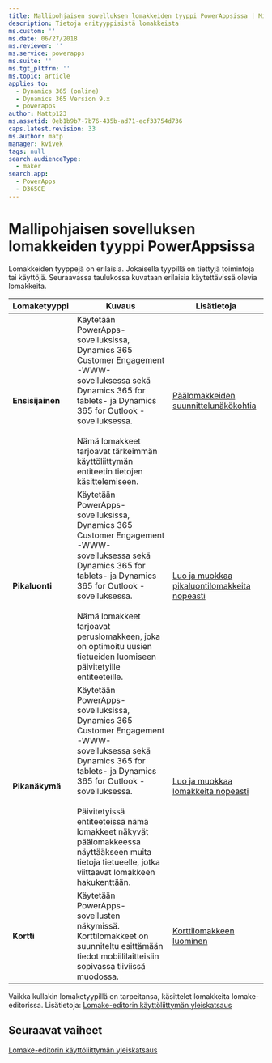 ```yaml
---
title: Mallipohjaisen sovelluksen lomakkeiden tyyppi PowerAppsissa | MicrosoftDocs
description: Tietoja erityyppisistä lomakkeista
ms.custom: ''
ms.date: 06/27/2018
ms.reviewer: ''
ms.service: powerapps
ms.suite: ''
ms.tgt_pltfrm: ''
ms.topic: article
applies_to:
  - Dynamics 365 (online)
  - Dynamics 365 Version 9.x
  - powerapps
author: Mattp123
ms.assetid: 0eb1b9b7-7b76-435b-ad71-ecf33754d736
caps.latest.revision: 33
ms.author: matp
manager: kvivek
tags: null
search.audienceType:
  - maker
search.app:
  - PowerApps
  - D365CE
---
```

# <a name="type-of-model-driven-app-forms-in-powerapps"></a>Mallipohjaisen sovelluksen lomakkeiden tyyppi PowerAppsissa

 Lomakkeiden tyyppejä on erilaisia. Jokaisella tyypillä on tiettyjä toimintoja tai käyttöjä. Seuraavassa taulukossa kuvataan erilaisia käytettävissä olevia lomakkeita.  
  
|Lomaketyyppi|Kuvaus|Lisätietoja|  
|---------------|-----------------|-----------------|  
|**Ensisijainen**|Käytetään PowerApps-sovelluksissa, Dynamics 365 Customer Engagement -WWW-sovelluksessa sekä Dynamics 365 for tablets- ja Dynamics 365 for Outlook -sovelluksessa.<br /><br /> Nämä lomakkeet tarjoavat tärkeimmän käyttöliittymän entiteetin tietojen käsittelemiseen.|[Päälomakkeiden suunnittelunäkökohtia](design-considerations-main-forms.md)|    
|**Pikaluonti**|Käytetään PowerApps-sovelluksissa, Dynamics 365 Customer Engagement -WWW-sovelluksessa sekä Dynamics 365 for tablets- ja Dynamics 365 for Outlook -sovelluksessa.<br /><br /> Nämä lomakkeet tarjoavat peruslomakkeen, joka on optimoitu uusien tietueiden luomiseen päivitetyille entiteeteille.|[Luo ja muokkaa pikaluontilomakkeita nopeasti](create-edit-quick-view-forms.md) |  
|**Pikanäkymä**|Käytetään PowerApps-sovelluksissa, Dynamics 365 Customer Engagement -WWW-sovelluksessa sekä Dynamics 365 for tablets- ja Dynamics 365 for Outlook -sovelluksessa.<br /><br /> Päivitetyissä entiteeteissä nämä lomakkeet näkyvät päälomakkeessa näyttääkseen muita tietoja tietueelle, jotka viittaavat lomakkeen hakukenttään.|[Luo ja muokkaa lomakkeita nopeasti](create-edit-quick-view-forms.md)|  
|**Kortti** | Käytetään PowerApps-sovellusten näkymissä. Korttilomakkeet on suunniteltu esittämään tiedot mobiililaitteisiin sopivassa tiiviissä muodossa. | [Korttilomakkeen luominen](create-card-forms.md) |

Vaikka kullakin lomaketyypillä on tarpeitansa, käsittelet lomakkeita lomake-editorissa. Lisätietoja: [Lomake-editorin käyttöliittymän yleiskatsaus](form-editor-user-interface-legacy.md)


## <a name="next-steps"></a>Seuraavat vaiheet

[Lomake-editorin käyttöliittymän yleiskatsaus](form-editor-user-interface-legacy.md)

